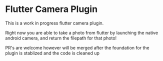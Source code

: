# Flutter Camera Plugin
This is a work in progress flutter camera plugin.

Right now you are able to take a photo from flutter by launching the native android camera, and return the filepath for that photo!

PR's are welcome however will be merged after the foundation for the plugin is stablized and the code is cleaned up
